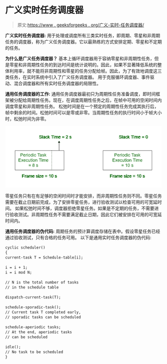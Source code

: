 # 广义实时任务调度器

> 原文:[https://www . geeksforgeeks . org/广义-实时-任务调度器/](https://www.geeksforgeeks.org/generalized-real-time-task-scheduler/)

**广义实时任务调度器:**
用于处理或调度所有三类实时任务，即周期、零星和非周期任务的调度器，称为广义任务调度器。它以最熟练的方式安排定期、零星和不定期的任务。

**为什么是广义任务调度器？**
基本上循环调度器用于容纳零星和非周期性任务，但是零星和非周期性任务的到达时间是统计说明的。因此，如果不显著降低系统的整体利用率，就不能将非周期性和零星的任务分配给帧。因此，为了有效地调度这三类任务，在实时系统中引入了广义任务调度器。
用于克服循环调度器、事件驱动、混合调度器和所有实时任务调度器的局限性。

**通用任务调度器的工作:**
通用任务调度器最初只为周期性任务准备调度，即时间框架被分配给周期性任务。现在，在调度周期性任务之后，在帧中可用的空闲时间内调度零星和非周期性任务。
松弛时间是在一个预定的周期性任务完成其执行后，帧中剩余的时间。松弛时间可以是零或非零。当周期性任务的执行时间小于帧大小时，松弛时间为非零。

![](img/67117a851027da5d6b096eee2097593d.png)

零星任务只有在有足够的空闲时间时才能安排，而非周期性任务则不同。零星任务需要在截止日期前完成，为了安排零星任务，进行验收测试以检查可用的可宽延时间。
如果松弛时间不够，调度器拒绝零星任务。如果是不定期的任务，不需要进行验收测试。非周期性任务不需要满足截止日期，因此它们被安排在可用的可宽延时间内。

**通用任务调度器的伪代码:**
周期任务的预计算调度存储在表中。假设零星任务已经通过验收测试，只有合格的任务可用。
以下是通用实时任务调度器的伪代码:

```
cyclic scheduler()
{
current-task T = Schedule-table[i];

i = i + 1;
i = i mod N;

// N is the total number of tasks
// in the schedule table

dispatch-current-task(T);

schedule-sporadic-task();
// Current task T completed early,
// sporadic tasks can be scheduled

schedule-aperiodic tasks;
// At the end, aperiodic tasks
// can be scheduled

idle();
// No task to be scheduled
}

```